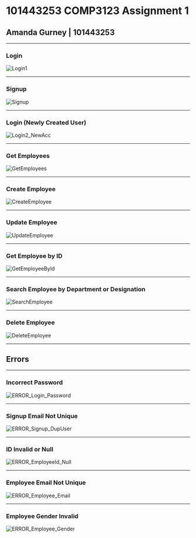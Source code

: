 # 101443253 COMP3123 Assignment 1
## Amanda Gurney | 101443253
<hr>

### Login
![Login1](https://github.com/user-attachments/assets/a70ef0d0-9ef5-48cb-9159-fafbcbc50ccd)

<hr>

### Signup
![Signup](https://github.com/user-attachments/assets/c33a901a-960f-488e-a0ed-d6f7a326b978)

<hr>

### Login (Newly Created User)
![Login2_NewAcc](https://github.com/user-attachments/assets/6a19d323-9d78-4320-82d6-0ade73227872)

<hr>

### Get Employees
![GetEmployees](https://github.com/user-attachments/assets/802f2ed4-825b-496f-8c48-5277d486a23f)

<hr>

### Create Employee
![CreateEmployee](https://github.com/user-attachments/assets/e6814ea3-5684-4c89-9da3-2d80066dd059)

<hr>

### Update Employee
![UpdateEmployee](https://github.com/user-attachments/assets/0e7fd3cb-4119-4d54-a01e-a7ccfba0cf8a)

<hr>

### Get Employee by ID
![GetEmployeeById](https://github.com/user-attachments/assets/2488fad0-5c71-4c84-9a0a-e6ccec71ee15)

<hr>

### Search Employee by Department or Designation
![SearchEmployee](https://github.com/user-attachments/assets/631b8f48-92ee-48dd-8982-c164409e3d49)

<hr>

### Delete Employee
![DeleteEmployee](https://github.com/user-attachments/assets/98484bc6-e250-4454-b92d-d7ee300680fe)

<hr>

## Errors
<hr>

### Incorrect Password
![ERROR_Login_Password](https://github.com/user-attachments/assets/6928fa91-d878-4673-a2dd-a972114edead)

<hr>

### Signup Email Not Unique
![ERROR_Signup_DupUser](https://github.com/user-attachments/assets/f9981b08-4bf8-44bb-ba60-9176663538d1)

<hr>

### ID Invalid or Null
![ERROR_EmployeeId_Null](https://github.com/user-attachments/assets/15cbd075-2919-43b9-8c8d-8ef8a7b7e373)

<hr>

### Employee Email Not Unique
![ERROR_Employee_Email](https://github.com/user-attachments/assets/3e2e418e-9422-46bc-a422-d859ba1aa816)

<hr>

### Employee Gender Invalid
![ERROR_Employee_Gender](https://github.com/user-attachments/assets/72d39a96-6279-4f48-9612-9b865e342640)

